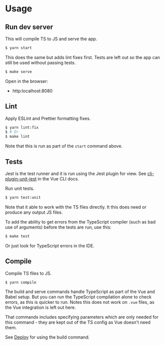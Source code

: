 # Usage

## Run dev server

This will compile TS to JS and serve the app.

```sh
$ yarn start
```

This does the same but adds lint fixes first. Tests are left out so the app can still be used without passing tests.

```sh
$ make serve
```

Open in the browser:

- http:localhost:8080


## Lint

Apply ESLint and Prettier formatting fixes.

```sh
$ yarn lint:fix
$ # Or
$ make lint
```

Note that this is run as part of the `start` command above.


## Tests

Jest is the test runner and it is run using the Jest plugin for view. See [cli-plugin-unit-jest](https://cli.vuejs.org/core-plugins/unit-jest.html) in the Vue CLI docs.

Run unit tests.

```sh
$ yarn test:unit
```

Note that it able to work with the TS files directly. It this does need or produce any output JS files.

To add the ability to get errors from the TypeScript compiler (such as bad use of arguments) before the tests are run, use this:

```sh
$ make test
```

Or just look for TypeScript errors in the IDE.


## Compile

Compile TS files to JS.

```sh
$ yarn compile
```

The build and serve commands handle TypeScript as part of the Vue and Babel setup. But you can run the TypeScript compilation alone to check errors, as this is quicker to run. Notes this does not work on `.vue` files, as the Vue integration is left out here.

That commands includes specifying parameters which are only needed for this command - they are kept out of the TS config as Vue doesn't need them.

See [Deploy](deploy.md) for using the build command.
